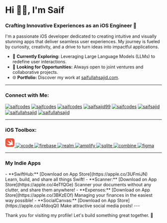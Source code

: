 <h1 align="left">Hi 👋🏼, I'm Saif</h1>  
<h3 align="left">Crafting Innovative Experiences as an iOS Engineer 🚀</h3>  

I'm a passionate iOS developer dedicated to creating intuitive and visually stunning apps that deliver seamless user experiences. My journey is fueled by curiosity, creativity, and a drive to turn ideas into impactful applications.

- 🔭 **Currently Exploring:** Leveraging Large Language Models (LLMs) to redefine user interactions.  
- 💼 **Looking for Opportunities:** Always open to joint ventures and collaborative projects.  
- 🌐 **Portfolio:** Discover my work at [saifullahsajid.com](https://saifullahsajid.com).  

---

<h3 align="left">Connect with Me:</h3>  
<p align="left">  
<a href="https://dev.to/saifcodes" target="_blank"><img align="center" src="https://raw.githubusercontent.com/rahuldkjain/github-profile-readme-generator/master/src/images/icons/Social/devto.svg" alt="saifcodes" height="30" width="30" /></a>  
<a href="https://angel.co/u/saifullahsajid" target="_blank"><img align="center" src="https://cdn1.iconfinder.com/data/icons/logos-and-brands-3/512/20_Angellist_logo_logos-512.png" alt="saifcodes" height="30" width="30" /></a>  
<a href="https://twitter.com/saifcodes" target="_blank"><img align="center" src="https://raw.githubusercontent.com/rahuldkjain/github-profile-readme-generator/master/src/images/icons/Social/twitter.svg" alt="saifcodes" height="30" width="30" /></a>  
<a href="https://linkedin.com/in/saifcodes" target="_blank"><img align="center" src="https://raw.githubusercontent.com/rahuldkjain/github-profile-readme-generator/master/src/images/icons/Social/linked-in-alt.svg" alt="saifsajid99" height="30" width="30" /></a>  
<a href="https://instagram.com/saifcodes" target="_blank"><img align="center" src="https://raw.githubusercontent.com/rahuldkjain/github-profile-readme-generator/master/src/images/icons/Social/instagram.svg" alt="saifcodes" height="30" width="30" /></a>  
<a href="https://dribbble.com/saifsajid" target="_blank"><img align="center" src="https://raw.githubusercontent.com/rahuldkjain/github-profile-readme-generator/master/src/images/icons/Social/dribbble.svg" alt="saifsajid" height="30" width="30" /></a>  
<a href="https://www.hackerrank.com/saifullahsajid" target="_blank"><img align="center" src="https://raw.githubusercontent.com/rahuldkjain/github-profile-readme-generator/master/src/images/icons/Social/hackerrank.svg" alt="saifullahsajid" height="30" width="30" /></a>  
<a href="https://www.leetcode.com/saifullahsajid" target="_blank"><img align="center" src="https://raw.githubusercontent.com/rahuldkjain/github-profile-readme-generator/master/src/images/icons/Social/leet-code.svg" alt="saifullahsajid" height="30" width="30" /></a>  
</p>  

---

<h3 align="left">iOS Toolbox:</h3>  
<p align="left"> 
  <a href="https://developer.apple.com/swift/" target="_blank" rel="noreferrer"> <img src="https://raw.githubusercontent.com/devicons/devicon/master/icons/swift/swift-original.svg" alt="swift" width="30" height="30"/> </a>  
  <a href="https://developer.apple.com/xcode/" target="_blank" rel="noreferrer"> <img src="https://upload.wikimedia.org/wikipedia/commons/1/1e/Xcode_Icon.png" alt="xcode" width="30" height="30"/> </a> 
  <a href="https://firebase.google.com/" target="_blank" rel="noreferrer"> <img src="https://www.vectorlogo.zone/logos/firebase/firebase-icon.svg" alt="firebase" width="30" height="30"/> </a> 
  <a href="https://realm.io/" target="_blank" rel="noreferrer"> <img src="https://raw.githubusercontent.com/bestofjs/bestofjs-webui/8665e8c267a0215f3159df28b33c365198101df5/public/logos/realm.svg" alt="realm" width="30" height="30"/> </a> 
  <a href="https://aws.amazon.com/amplify/" target="_blank" rel="noreferrer"> <img src="https://docs.amplify.aws/assets/logo-dark.svg" alt="amplify" width="30" height="30"/> </a> 
  <a href="https://www.sqlite.org/" target="_blank" rel="noreferrer"> <img src="https://www.vectorlogo.zone/logos/sqlite/sqlite-icon.svg" alt="sqlite" width="30" height="30"/> </a> 
  <a href="https://developer.apple.com/documentation/combine" target="_blank" rel="noreferrer"> <img src="https://developer.apple.com/assets/elements/icons/combine/combine-96x96_2x.png" alt="combine" width="30" height="30"/> </a> 
  <a href="https://www.figma.com/" target="_blank" rel="noreferrer"> <img src="https://www.vectorlogo.zone/logos/figma/figma-icon.svg" alt="figma" width="30" height="30"/> </a> 
</p>  

---

<h3 align="left">My Indie Apps</h3>  
- **SwiftHub:** [Download on App Store](https://apple.co/3UFmiJN)  
  Learn, build, and share all things Swift!  
- **Scanner:** [Download on App Store](https://apple.co/4eTfQGe)  
  Scanner your documents without any clutter, and share them anywhere!  
- **Expenses:** [Download on App Store](https://apple.co/3BKzEOf)  
  Managing your finances in the easiest way possible!  
- **SocialCanvas:** [Download on App Store](https://apple.co/4fdoqQI)  
  Make attractive social media posts!  
---

Thank you for visiting my profile! Let's build something great together. 🚀  
